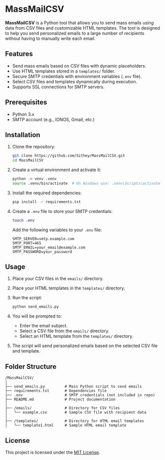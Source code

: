 # MassMailCSV

**MassMailCSV** is a Python tool that allows you to send mass emails using data from CSV files and customizable HTML templates. The tool is designed to help you send personalized emails to a large number of recipients without having to manually write each email.

## Features

- Send mass emails based on CSV files with dynamic placeholders.
- Use HTML templates stored in a `templates/` folder.
- Secure SMTP credentials with environment variables (`.env` file).
- Select CSV files and templates dynamically during execution.
- Supports SSL connections for SMTP servers.

## Prerequisites

- Python 3.x
- SMTP account (e.g., IONOS, Gmail, etc.)
  
## Installation

1. Clone the repository:

    ```bash
    git clone https://github.com/Sithey/MassMailCSV.git
    cd MassMailCSV
    ```

2. Create a virtual environment and activate it:

    ```bash
    python -m venv .venv
    source .venv/bin/activate  # On Windows use: .venv\Scripts\activate
    ```

3. Install the required dependencies:

    ```bash
    pip install -r requirements.txt
    ```

4. Create a `.env` file to store your SMTP credentials:

    ```bash
    touch .env
    ```

    Add the following variables to your `.env` file:

    ```env
    SMTP_SERVER=smtp.example.com
    SMTP_PORT=465
    SMTP_EMAIL=your_email@example.com
    SMTP_PASSWORD=your_password
    ```

## Usage

1. Place your CSV files in the `emails/` directory.
2. Place your HTML templates in the `templates/` directory.
3. Run the script:

    ```bash
    python send_emails.py
    ```

4. You will be prompted to:
    - Enter the email subject.
    - Select a CSV file from the `emails/` directory.
    - Select an HTML template from the `templates/` directory.

5. The script will send personalized emails based on the selected CSV file and template.

## Folder Structure
```
/MassMailCSV/
│
├── send_emails.py         # Main Python script to send emails
├── requirements.txt       # Dependencies file
├── .env                   # SMTP credentials (not included in repo)
├── README.md              # Project documentation
│
├── /emails/               # Directory for CSV files
│   └── example.csv        # Sample CSV file with recipient data
│
├── /templates/            # Directory for HTML email templates
│   └── template1.html     # Sample HTML email template
```

## License
This project is licensed under the [MIT License](LICENSE).